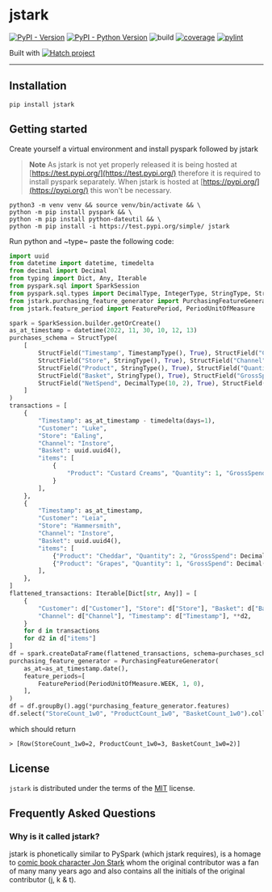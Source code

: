 # jstark

[![PyPI - Version](https://img.shields.io/pypi/v/jstark.svg)](https://pypi.org/project/jstark)
[![PyPI - Python Version](https://img.shields.io/pypi/pyversions/jstark.svg)](https://pypi.org/project/jstark)
![build](https://github.com/jamiekt/jstark/actions/workflows/build.yml/badge.svg)
[![coverage](https://jamiekt.github.io/jstark/coverage.svg 'Click to see coverage report')](https://jamiekt.github.io/jstark/htmlcov/)
[![pylint](https://jamiekt.github.io/jstark/pylint.svg 'Click to view pylint report')](https://jamiekt.github.io/jstark/pylint.html)


Built with [![Hatch project](https://img.shields.io/badge/%F0%9F%A5%9A-Hatch-4051b5.svg)](https://github.com/pypa/hatch)

-----

## Installation

```console
pip install jstark
```

## Getting started

Create yourself a virtual environment and install pyspark followed by jstark

> **Note**
> As jstark is not yet properly released it is being hosted at [https://test.pypi.org/](https://test.pypi.org/) therefore
> it is required to install pyspark separately. When jstark is hosted at [https://pypi.org/](https://pypi.org/) this
> won't be necessary.

```shell
python3 -m venv venv && source venv/bin/activate && \
python -m pip install pyspark && \
python -m pip install python-dateutil && \
python -m pip install -i https://test.pypi.org/simple/ jstark
```

Run python and ~type~ paste the following code:
```python
import uuid
from datetime import datetime, timedelta
from decimal import Decimal
from typing import Dict, Any, Iterable
from pyspark.sql import SparkSession
from pyspark.sql.types import DecimalType, IntegerType, StringType, StructField, StructType, TimestampType
from jstark.purchasing_feature_generator import PurchasingFeatureGenerator
from jstark.feature_period import FeaturePeriod, PeriodUnitOfMeasure

spark = SparkSession.builder.getOrCreate()
as_at_timestamp = datetime(2022, 11, 30, 10, 12, 13)
purchases_schema = StructType(
    [
        StructField("Timestamp", TimestampType(), True), StructField("Customer", StringType(), True),
        StructField("Store", StringType(), True), StructField("Channel", StringType(), True),
        StructField("Product", StringType(), True), StructField("Quantity", IntegerType(), True),
        StructField("Basket", StringType(), True), StructField("GrossSpend", DecimalType(10, 2), True),
        StructField("NetSpend", DecimalType(10, 2), True), StructField("Discount", DecimalType(10, 2), True),
    ]
)
transactions = [
    {
        "Timestamp": as_at_timestamp - timedelta(days=1),
        "Customer": "Luke",
        "Store": "Ealing",
        "Channel": "Instore",
        "Basket": uuid.uuid4(),
        "items": [
            {
                "Product": "Custard Creams", "Quantity": 1, "GrossSpend": Decimal(4.00), "NetSpend": Decimal(3.75), "Discount": Decimal(0.0),
            }
        ],
    },
    {
        "Timestamp": as_at_timestamp,
        "Customer": "Leia",
        "Store": "Hammersmith",
        "Channel": "Instore",
        "Basket": uuid.uuid4(),
        "items": [
            {"Product": "Cheddar", "Quantity": 2, "GrossSpend": Decimal(2.50), "NetSpend": Decimal(2.25), "Discount": Decimal(0.1),},
            {"Product": "Grapes", "Quantity": 1, "GrossSpend": Decimal(3.00), "NetSpend": Decimal(2.75), "Discount": Decimal(0.1),},
        ],
    },
]
flattened_transactions: Iterable[Dict[str, Any]] = [
    {
        "Customer": d["Customer"], "Store": d["Store"], "Basket": d["Basket"],
        "Channel": d["Channel"], "Timestamp": d["Timestamp"], **d2,
    }
    for d in transactions
    for d2 in d["items"]
]
df = spark.createDataFrame(flattened_transactions, schema=purchases_schema)
purchasing_feature_generator = PurchasingFeatureGenerator(
    as_at=as_at_timestamp.date(),
    feature_periods=[
        FeaturePeriod(PeriodUnitOfMeasure.WEEK, 1, 0),
    ],
)
df = df.groupBy().agg(*purchasing_feature_generator.features)
df.select("StoreCount_1w0", "ProductCount_1w0", "BasketCount_1w0").collect()
```
which should return
```shell
> [Row(StoreCount_1w0=2, ProductCount_1w0=3, BasketCount_1w0=2)]
```

## License

`jstark` is distributed under the terms of the [MIT](https://spdx.org/licenses/MIT.html) license.

## Frequently Asked Questions


### Why is it called jstark?

jstark is phonetically similar to PySpark (which jstark requires), is a homage to
[comic book character Jon Stark](https://www.worthpoint.com/worthopedia/football-picture-story-monthly-stark-423630034)
whom the original contributor was a fan of many many years ago and also contains all the initials of the original
contributor (j, k & t).
